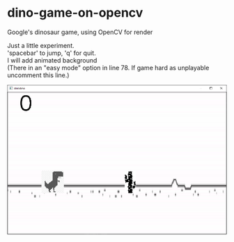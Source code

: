 # dino-game-on-opencv
Google's dinosaur game, using OpenCV for render

Just a little experiment.  
'spacebar' to jump, 'q' for quit.  
I will add animated background  
(There in an "easy mode" option in line 78. If game hard as unplayable uncomment this line.)

![ss](bg/dinodino.png)
